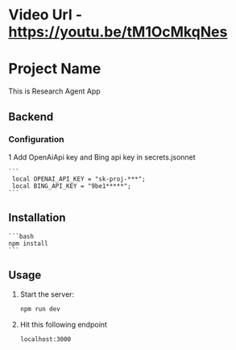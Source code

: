 # Video Url -  https://youtu.be/tM1OcMkqNes

# Project Name

This is Research Agent App

## Backend

### Configuration

1 Add OpenAiApi key and Bing api key in secrets.jsonnet

    ```
     local OPENAI_API_KEY = "sk-proj-***";
     local BING_API_KEY = "9be1*****";
    ```

## Installation

    ```bash
    npm install
    ```

## Usage

1. Start the server:

    ```bash
    npm run dev
    ```

2. Hit this following endpoint

    ```bash
    localhost:3000
    ```

